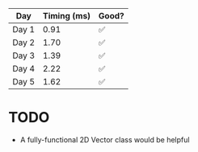 | Day  | Timing (ms)| Good? |
| ---- | ---------- | ----  |
|Day 1 |0.91        |✅     |
|Day 2 |1.70        |✅     |
|Day 3 |1.39        |✅     |
|Day 4 |2.22        |✅     |
|Day 5 |1.62        |✅     |

# TODO
* A fully-functional 2D Vector class would be helpful